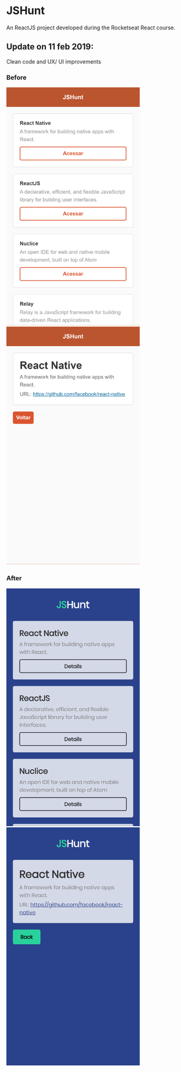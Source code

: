 # JSHunt
An ReactJS project developed during the Rocketseat React course.

## Update on 11 feb 2019:
Clean code and UX/ UI improvements

### Before
<img src="images/before1.png" width="350"> <img src="images/before2.png" width="350">

### After
<img src="images/after1.png" width="350"> <img src="images/after2.png" width="350">
